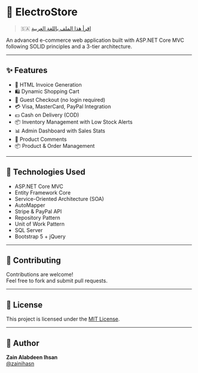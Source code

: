 # 🛒 ElectroStore

> 🇸🇦 [اقرأ هذا الملف باللغة العربية](README.ar.md)

An advanced e-commerce web application built with ASP.NET Core MVC following SOLID principles and a 3-tier architecture.

---

## ✨ Features

- 🧾 HTML Invoice Generation
- 🛍️ Dynamic Shopping Cart
- 👤 Guest Checkout (no login required)
- 💳 Visa, MasterCard, PayPal Integration
- 💵 Cash on Delivery (COD)
- 📦 Inventory Management with Low Stock Alerts
- 📊 Admin Dashboard with Sales Stats
- 💬 Product Comments
- 📦 Product & Order Management

---


## 🔧 Technologies Used

- ASP.NET Core MVC  
- Entity Framework Core
- Service-Oriented Architecture (SOA)
- AutoMapper
- Stripe & PayPal API  
- Repository Pattern
- Unit of Work Pattern  
- SQL Server 
- Bootstrap 5 + jQuery

---



## 🤝 Contributing

Contributions are welcome!  
Feel free to fork and submit pull requests.

---

## 📃 License

This project is licensed under the [MIT License](LICENSE).

---

## 👤 Author

**Zain Alabdeen Ihsan**  
[@zainihasn](https://github.com/zainihasn )
